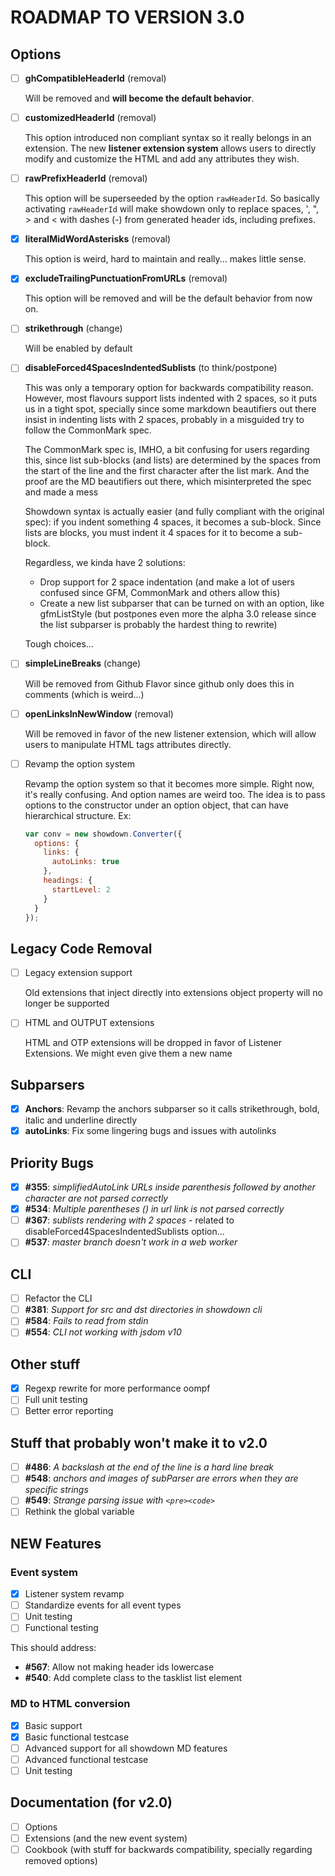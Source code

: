 # ROADMAP TO VERSION 3.0


## Options

- [ ] **ghCompatibleHeaderId** (removal)

    Will be removed and **will become the default behavior**.
    
- [ ] **customizedHeaderId** (removal)

    This option introduced non compliant syntax so it really belongs in an extension.
    The new **listener extension system** allows users to directly modify and customize
    the HTML and add any attributes they wish. 

- [ ] **rawPrefixHeaderId** (removal)

    This option will be superseeded by the option `rawHeaderId`. So basically activating `rawHeaderId` will make
    showdown only to replace spaces, ', ", > and < with dashes (-) from generated header ids, including prefixes.

- [X] **literalMidWordAsterisks** (removal)

    This option is weird, hard to maintain and really... makes little sense.

- [X] **excludeTrailingPunctuationFromURLs** (removal)

    This option will be removed and will be the default behavior from now on.

- [ ] **strikethrough** (change)

    Will be enabled by default

- [ ] **disableForced4SpacesIndentedSublists** (to think/postpone)

    This was only a temporary option for backwards compatibility reason. However, most flavours support lists indented
    with 2 spaces, so it puts us in a tight spot, specially since some markdown beautifiers out there insist in
    indenting lists with 2 spaces, probably in a misguided try to follow the CommonMark spec.
    
    The CommonMark spec is, IMHO, a bit confusing for users regarding this, since list sub-blocks (and lists) 
    are determined by the spaces from the start of the line and the first character after the list mark. And the proof
    are the MD beautifiers out there, which misinterpreted the spec and made a mess 
    
    Showdown syntax is actually easier (and fully compliant with the original spec): if you indent something 4 spaces,
    it becomes a sub-block. Since lists are blocks, you must indent it 4 spaces for it to become a sub-block.
    
    Regardless, we kinda have 2 solutions:
    
    - Drop support for 2 space indentation (and make a lot of users confused since GFM, CommonMark and others allow this)
    - Create a new list subparser that can be turned on with an option, like gfmListStyle
      (but postpones even more the alpha 3.0 release since the list subparser is probably the hardest thing to rewrite)
    
    Tough choices...

- [ ] **simpleLineBreaks** (change)

    Will be removed from Github Flavor since github only does this in comments (which is weird...)

- [ ] **openLinksInNewWindow** (removal)

    Will be removed in favor of the new listener extension, which will allow users to manipulate HTML tags attributes
    directly.
    
- [ ] Revamp the option system

    Revamp the option system so that it becomes more simple. Right now, it's really confusing. And option names are weird
    too. The idea is to pass options to the constructor under an option object, that can have hierarchical structure.
    Ex:
    
    ```js
    var conv = new showdown.Converter({ 
      options: { 
        links: {
          autoLinks: true
        },
        headings: {
          startLevel: 2
        }
      }
    });
    ``` 

## Legacy Code Removal
- [ ] Legacy extension support
        
    Old extensions that inject directly into extensions object property will no longer be supported
    
- [ ] HTML and OUTPUT extensions
    
    HTML and OTP extensions will be dropped in favor of Listener Extensions. We might even give them a new name
    
## Subparsers
- [X] **Anchors**: Revamp the anchors subparser so it calls strikethrough, bold, italic and underline directly
- [X] **autoLinks**: Fix some lingering bugs and issues with autolinks

## Priority Bugs
- [X] **#355**: *simplifiedAutoLink URLs inside parenthesis followed by another character are not parsed correctly*
- [X] **#534**: *Multiple parentheses () in url link is not parsed correctly*
- [ ] **#367**: *sublists rendering with 2 spaces* - related to disableForced4SpacesIndentedSublists option...
- [ ] **#537**: *master branch doesn't work in a web worker*

## CLI
- [ ] Refactor the CLI
- [ ] **#381**: *Support for src and dst directories in showdown cli*
- [ ] **#584**: *Fails to read from stdin*
- [ ] **#554**: *CLI not working with jsdom v10*

## Other stuff
- [X] Regexp rewrite for more performance oompf
- [ ] Full unit testing
- [ ] Better error reporting

## Stuff that probably won't make it to v2.0
- [ ] **#486**: *A backslash at the end of the line is a hard line break*
- [ ] **#548**: *anchors and images of subParser are errors when they are specific strings*
- [ ] **#549**: *Strange parsing issue with `<pre><code>`*
- [ ] Rethink the global variable

## NEW Features

### Event system
- [X] Listener system revamp
- [ ] Standardize events for all event types
- [ ] Unit testing
- [ ] Functional testing

This should address:
- **#567**: Allow not making header ids lowercase
- **#540**: Add complete class to the tasklist list element

### MD to HTML conversion
- [X] Basic support
- [X] Basic functional testcase
- [ ] Advanced support for all showdown MD features
- [ ] Advanced functional testcase
- [ ] Unit testing

## Documentation (for v2.0)
- [ ] Options
- [ ] Extensions (and the new event system)
- [ ] Cookbook (with stuff for backwards compatibility, specially regarding removed options)
